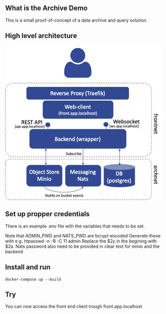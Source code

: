 ## What is the Archive Demo
This is a small proof-of-concept of a data archive and query solution. 

## High level architecture
![architecture](/documentation/arch.png?raw=true "High-level architecture")

## Set up propper credentials
There is an example .env file with the variables that needs to be set.

Note that ADMIN_PWD and NATS_PWD are bcrypt encoded
Generate these with e.g. htpasswd -n -B -C 11 admin
Replace the $2y in the begining with $2a. Nats password also need to be provided in clear text for minio and the backend


## Install and run

    docker-compose up --build

## Try
You can now access the front end client trough
front.app.localhost


